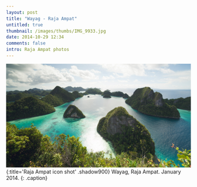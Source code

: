 ```yaml
---
layout: post
title: "Wayag - Raja Ampat"
untitled: true
thumbnail: /images/thumbs/IMG_9933.jpg
date: 2014-10-29 12:34
comments: false
intro: Raja Ampat photos
---
```

![image](/images/IMG_2571.jpg)
{:title='Raja Ampat icon shot' .shadow900}
Wayag, Raja Ampat. January 2014.
{: .caption}
